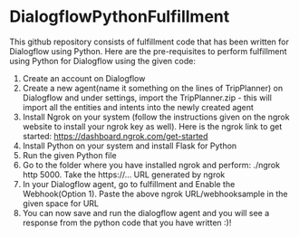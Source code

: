 # DialogflowPythonFulfillment
This github repository consists of fulfillment code that has been written for Dialogflow using Python. Here are the pre-requisites to perform fulfillment using Python for Dialogflow using the given code:
1. Create an account on Dialogflow
2. Create a new agent(name it something on the lines of TripPlanner) on Dialogflow and under settings, import the TripPlanner.zip - this will import all the entities and intents into the newly created agent
3. Install Ngrok on your system (follow the instructions given on the ngrok website to install your ngrok key as well). Here is the ngrok link to get started:
https://dashboard.ngrok.com/get-started
4. Install Python on your system and install Flask for Python
5. Run the given Python file 
6. Go to the folder where you have installed ngrok and perform: ./ngrok http 5000. Take the https://... URL generated by ngrok
7. In your Dialogflow agent, go to fulfillment and Enable the Webhook(Option 1). Paste the above ngrok URL/webhooksample in the given space for URL
8. You can now save and run the dialogflow agent and you will see a response from the python code that you have written :)!

